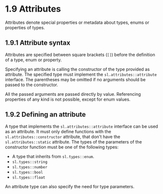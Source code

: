 # 1.9 Attributes

Attributes denote special properties or metadata about types, enums or properties of types.

## 1.9.1 Attribute syntax

Attributes are specified between square brackets (`[]`) before the definition of a type, enum or property.

Specifying an attribute is calling the constructor of the type provided as attribute.
The specified type must implement the `sl.attributes::attribute` interface. The parentheses may be omitted if no arguments should be passed to the constructor.

All the passed arguments are passed directly by value. Referencing properties of any kind is not possible, except for enum values.

## 1.9.2 Defining an attribute

A type that implements the `sl.attributes::attribute` interface can be used as an attribute. It must only define functions with the `sl.attributes::constructor` attribute, that don't have the `sl.attributes::static` attribute.
The types of the parameters of the constructor function must be one of the following types:
* A type that inherits from `sl.types::enum`.
* `sl.types::string`
* `sl.types::number`
* `sl.types::bool`
* `sl.types::float`

An attribute type can also specify the need for type parameters.